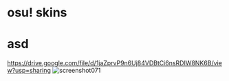 # osu! skins
# asd
https://drive.google.com/file/d/1jaZprvP9n6Uj84VDBtCi6nsRDIW8NK6B/view?usp=sharing
![screenshot071](https://user-images.githubusercontent.com/76111977/148690492-7d559bd8-67dc-4311-8c38-59672bfbde55.png)

